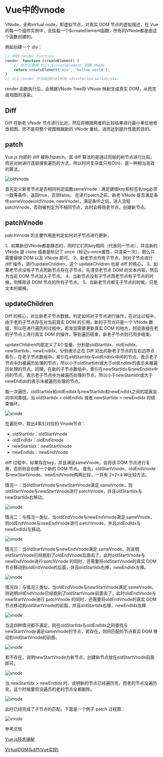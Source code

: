 # Vue中的vnode

VNode，全称virtual node，即虚拟节点，对真实 DOM 节点的虚拟描述，在 Vue 的每一个组件实例中，会挂载一个$createElement函数，所有的VNode都是由这个函数创建的。

例如创建一个 div：
```js
// 声明 render function
render: function (createElement) {
    // 也可以使用 this.$createElement 创建 VNode
    return createElement('div', 'hellow world');
}
// 以上 render 方法返回html片段 <div>hellow world</div>
```
 
 render 函数执行后，会根据VNode Tree将 VNode 映射生成真实 DOM，从而完成视图的渲染。

 ## Diff

 Diff 将新老 VNode 节点进行比对，然后将根据两者的比较结果进行最小单位地修改视图，而不是将整个视图根据新的 VNode 重绘，进而达到提升性能的目的。

 ## patch


 Vue.js 内部的 diff 被称为patch。其 diff 算法的是通过同层的树节点进行比较，而非对树进行逐层搜索遍历的方式，所以时间复杂度只有O(n)，是一种相当高效的算法。

![oldvnode](../images/vue/701.png)

 首先定义新老节点是否相同判定函数sameVnode：满足键值key和标签名tag必须一致等条件，返回true，否则false。
在进行patch之前，新老 VNode 是否满足条件sameVnode(oldVnode, newVnode)，满足条件之后，进入流程patchVnode，否则被判定为不相同节点，此时会移除老节点，创建新节点。 

## patchVnode

patchVnode 的主要作用是判定如何对子节点进行更新，

1、如果新旧VNode都是静态的，同时它们的key相同（代表同一节点），并且新的 VNode 是 clone 或者是标记了 once（标记v-once属性，只渲染一次），那么只需要替换 DOM 以及 VNode 即可。
2、新老节点均有子节点，则对子节点进行 diff 操作，进行updateChildren，这个 updateChildren 也是 diff 的核心。
3、如果老节点没有子节点而新节点存在子节点，先清空老节点 DOM 的文本内容，然后为当前 DOM 节点加入子节点。
4、当新节点没有子节点而老节点有子节点的时候，则移除该 DOM 节点的所有子节点。
5、当新老节点都无子节点的时候，只是文本的替换。
 

 ## updateChildren

 Diff 的核心，对比新老子节点数据，判定如何对子节点进行操作，在对比过程中，由于老的子节点存在对当前真实 DOM 的引用，新的子节点只是一个 VNode 数组，所以在进行遍历的过程中，若发现需要更新真实 DOM 的地方，则会直接在老的子节点上进行真实 DOM 的操作，等到遍历结束，新老子节点则已同步结束。

updateChildren内部定义了4个变量，分别是oldStartIdx、oldEndIdx、newStartIdx、newEndIdx，分别表示正在 Diff 对比的新老子节点的左右边界点索引，在老子节点数组中，索引在oldStartIdx与oldEndIdx中间的节点，表示老子节点中为被遍历处理的节点，所以小于oldStartIdx或大于oldEndIdx的表示未被遍历处理的节点。同理，在新的子节点数组中，索引在newStartIdx与newEndIdx中间的节点，表示老子节点中为被遍历处理的节点，所以小于newStartIdx或大于newEndIdx的表示未被遍历处理的节点。

每一次遍历，oldStartIdx和oldEndIdx与newStartIdx和newEndIdx之间的距离会向中间靠拢。当 oldStartIdx > oldEndIdx 或者 newStartIdx > newEndIdx 时结束循环。
 
![vnode](../images/vue/703.png)

在遍历中，取出4索引对应的 Vnode节点：

- oldStartIdx：oldStartVnode
- oldEndIdx：oldEndVnode
- newStartIdx：newStartVnode
- newEndIdx：newEndVnode

diff 过程中，如果存在key，并且满足sameVnode，会将该 DOM 节点进行复用，否则则会创建一个新的 DOM 节点。
首先，oldStartVnode、oldEndVnode与newStartVnode、newEndVnode两两比较，一共有 2*2=4 种比较方法。

情况一：当oldStartVnode与newStartVnode满足 sameVnode，则oldStartVnode与newStartVnode进行 patchVnode，并且oldStartIdx与newStartIdx右移动。

![vnode](../images/vue/705.png)

情况二：与情况一类似，当oldEndVnode与newEndVnode满足 sameVnode，则oldEndVnode与newEndVnode进行 patchVnode，并且oldEndIdx与newEndIdx左移动。

![vnode](../images/vue/706.png)

情况三：当oldStartVnode与newEndVnode满足 sameVnode，则说明oldStartVnode已经跑到了oldEndVnode后面去了，此时oldStartVnode与newEndVnode进行 patchVnode 的同时，还需要将oldStartVnode的真实 DOM 节点移动到oldEndVnode的后面，并且oldStartIdx右移，newEndIdx左移。 

![vnode](../images/vue/707.png)

情况四：与情况三类似，当oldEndVnode与newStartVnode满足 sameVnode，则说明oldEndVnode已经跑到了oldStartVnode前面去了，此时oldEndVnode与newStartVnode进行 patchVnode 的同时，还需要将oldEndVnode的真实 DOM 节点移动到oldStartVnode的前面，并且oldStartIdx右移，newEndIdx左移

![vnode](../images/vue/708.png)

当这四种情况都不满足，则在oldStartIdx与oldEndIdx之间查找与newStartVnode满足sameVnode的节点，若存在，则将匹配的节点真实 DOM 移动到oldStartVnode的前面。

![vnode](../images/vue/709.png)

若不存在，说明newStartVnode为新节点，创建新节点放在oldStartVnode前面即可。

![vnode](../images/vue/710.png)

当 newStartIdx > newEndIdx 时，说明新的节点已经遍历完，而老的节点没遍历完，这个时候要将没遍历的老的节点全都删除。

![vnode](../images/vue/711.png)


此时已经完成了子节点的匹配。下面是一个例子 patch 过程图：

![vnode](../images/vue/712.gif)

参考文档

[Vue.js技术揭秘](https://ustbhuangyi.github.io/vue-analysis/v2/prepare/)

[VirtualDOM与diff(Vue实现)](https://juejin.im/post/59bfbd736fb9a00a52065ec7)